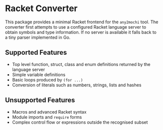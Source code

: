 # Racket Converter

This package provides a minimal Racket frontend for the `any2mochi` tool. The
converter first attempts to use a configured Racket language server to obtain
symbols and type information. If no server is available it falls back to a tiny
parser implemented in Go.

## Supported Features

- Top level function, struct, class and enum definitions returned by the
  language server
- Simple variable definitions
- Basic loops produced by `(for ...)`
- Conversion of literals such as numbers, strings, lists and hashes

## Unsupported Features

- Macros and advanced Racket syntax
- Module imports and `require` forms
- Complex control flow or expressions outside the recognised subset
